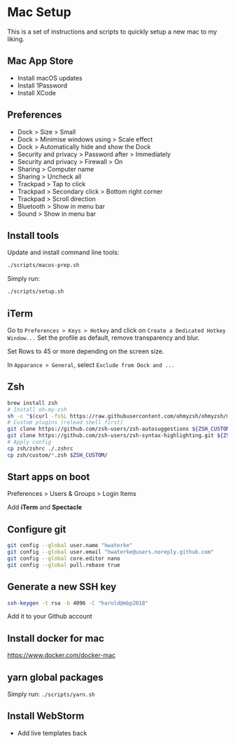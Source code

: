 # Mac Setup

This is a set of instructions and scripts to quickly setup a new mac to my liking.

## Mac App Store

- Install macOS updates
- Install 1Password
- Install XCode

## Preferences

- Dock > Size > Small
- Dock > Minimise windows using > Scale effect
- Dock > Automatically hide and show the Dock
- Security and privacy > Password after > Immediately
- Security and privacy > Firewall > On
- Sharing > Computer name
- Sharing > Uncheck all
- Trackpad > Tap to click
- Trackpad > Secondary click > Bottom right corner
- Trackpad > Scroll direction
- Bluetooth > Show in menu bar
- Sound > Show in menu bar

## Install tools

Update and install command line tools:
```bash
./scripts/macos-prep.sh
```

Simply run:
```bash
./scripts/setup.sh
```

## iTerm

Go to `Preferences > Keys > Hotkey` and click on `Create a Dedicated Hotkey Window...`
Set the profile as default, remove transparency and blur.

Set Rows to 45 or more depending on the screen size.

In `Apparance > General`, select `Exclude from Dock and ...`

## Zsh

```bash
brew install zsh
# Install oh-my-zsh
sh -c "$(curl -fsSL https://raw.githubusercontent.com/ohmyzsh/ohmyzsh/master/tools/install.sh)"
# Custom plugins (relead shell first)
git clone https://github.com/zsh-users/zsh-autosuggestions ${ZSH_CUSTOM:-~/.oh-my-zsh/custom}/plugins/zsh-autosuggestions
git clone https://github.com/zsh-users/zsh-syntax-highlighting.git ${ZSH_CUSTOM:-~/.oh-my-zsh/custom}/plugins/zsh-syntax-highlighting
# Apply config
cp zsh/zshrc ./.zshrc
cp zsh/custom/*.zsh $ZSH_CUSTOM/
```

## Start apps on boot

Preferences > Users & Groups > Login Items

Add **iTerm** and **Spectacle**

## Configure git

```bash
git config --global user.name "hwaterke"
git config --global user.email "hwaterke@users.noreply.github.com"
git config --global core.editor nano
git config --global pull.rebase true
```

## Generate a new SSH key

```bash
ssh-keygen -t rsa -b 4096 -C "harold@mbp2018"
```

Add it to your Github account

## Install docker for mac

https://www.docker.com/docker-mac

## yarn global packages

Simply run: `./scripts/yarn.sh`

## Install WebStorm

- Add live templates back
